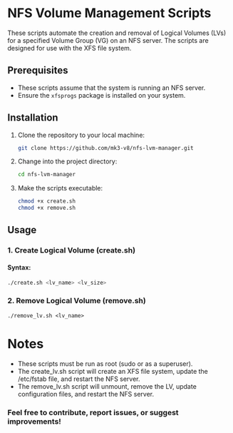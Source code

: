 # NFS Volume Management Scripts

These scripts automate the creation and removal of Logical Volumes (LVs) for a specified Volume Group (VG) on an NFS server. The scripts are designed for use with the XFS file system.

## Prerequisites

- These scripts assume that the system is running an NFS server.
- Ensure the `xfsprogs` package is installed on your system.

## Installation

1. Clone the repository to your local machine:

    ```bash
    git clone https://github.com/mk3-v8/nfs-lvm-manager.git
    ```

2. Change into the project directory:

    ```bash
    cd nfs-lvm-manager
    ```

3. Make the scripts executable:

    ```bash
    chmod +x create.sh
    chmod +x remove.sh
    ```

## Usage

### 1. Create Logical Volume (create.sh)

#### Syntax:

```bash
./create.sh <lv_name> <lv_size>
```

### 2. Remove Logical Volume (remove.sh)
```
./remove_lv.sh <lv_name>
```
# Notes
- These scripts must be run as root (sudo or as a superuser).
- The create_lv.sh script will create an XFS file system, update the /etc/fstab file, and restart the NFS server.
- The remove_lv.sh script will unmount, remove the LV, update configuration files, and restart the NFS server.

### Feel free to contribute, report issues, or suggest improvements!

